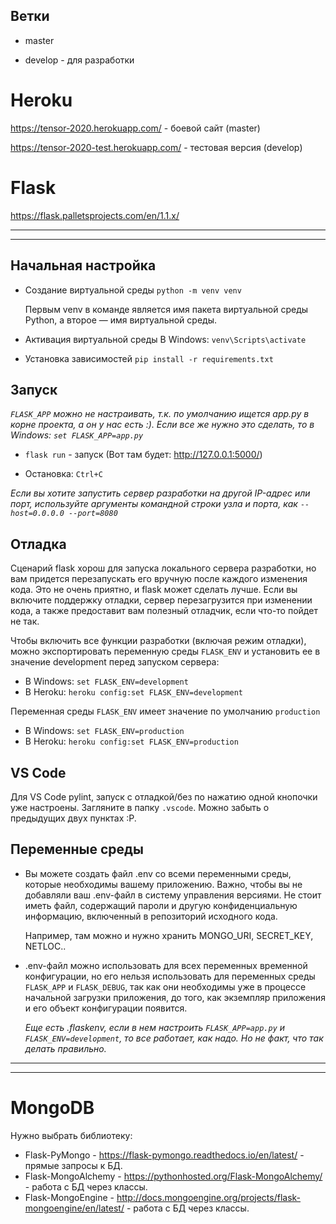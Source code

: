 ## Ветки

* master

* develop - для разработки

#  Heroku

https://tensor-2020.herokuapp.com/ - боевой сайт (master)

https://tensor-2020-test.herokuapp.com/ - тестовая версия (develop)

# Flask

https://flask.palletsprojects.com/en/1.1.x/

---
---

## Начальная настройка

* Создание виртуальной среды
`python -m venv venv`

    Первым venv в команде является имя пакета виртуальной среды Python, а второе — имя виртуальной среды.

* Активация виртуальной среды
В Windows: `venv\Scripts\activate`

* Установка зависимостей
`pip install -r requirements.txt`

## Запуск

 *`FLASK_APP` можно не настраивать, т.к. по умолчанию ищется app.py в корне проекта, а он у нас есть :). Если все же нужно это сделать, то в Windows: `set FLASK_APP=app.py`*

* `flask run` - запуск (Вот там будет: http://127.0.0.1:5000/)

* Остановка: `Ctrl+C`

*Eсли вы хотите запустить сервер разработки на другой IP-адрес или порт, используйте аргументы командной строки узла и порта, как `--host=0.0.0.0 --port=8080`*

## Отладка

Сценарий flask хорош для запуска локального сервера разработки, но вам придется перезапускать его вручную после каждого изменения кода. Это не очень приятно, и flask может сделать лучше. Если вы включите поддержку отладки, сервер перезагрузится при изменении кода, а также предоставит вам полезный отладчик, если что-то пойдет не так. 

Чтобы включить все функции разработки (включая режим отладки), можно экспортировать переменную среды `FLASK_ENV` и установить ее в значение development перед запуском сервера:

- В Windows: `set FLASK_ENV=development`
- В Heroku: `heroku config:set FLASK_ENV=development`

Переменная среды `FLASK_ENV` имеет значение по умолчанию `production`

- В Windows: `set FLASK_ENV=production`
- В Heroku: `heroku config:set FLASK_ENV=production`

## VS Code

Для VS Code pylint, запуск с отладкой/без по нажатию одной кнопочки уже настроены. Загляните в папку `.vscode`. Можно забыть о предыдущих двух пунктах :Р.

## Переменные среды

* Вы можете создать файл .env со всеми переменными среды, которые необходимы вашему приложению. Важно, чтобы вы не добавляли ваш .env-файл в систему управления версиями. Не стоит иметь файл, содержащий пароли и другую конфиденциальную информацию, включенный в репозиторий исходного кода.

    Например, там можно и нужно хранить MONGO_URI, SECRET_KEY, NETLOC..

* .env-файл можно использовать для всех переменных временной конфигурации, но его нельзя использовать для переменных среды `FLASK_APP` и `FLASK_DEBUG`, так как они необходимы уже в процессе начальной загрузки приложения, до того, как экземпляр приложения и его объект конфигурации появится.

    *Еще есть .flaskenv, если в нем настроить `FLASK_APP=app.py` и `FLASK_ENV=development`, то все работает, как надо. Но не факт, что так делать правильно.*

---
---

# MongoDB

Нужно выбрать библиотеку:

* Flask-PyMongo - https://flask-pymongo.readthedocs.io/en/latest/ - прямые запросы к БД.
* Flask-MongoAlchemy - https://pythonhosted.org/Flask-MongoAlchemy/ - работа с БД через классы.
* Flask-MongoEngine - http://docs.mongoengine.org/projects/flask-mongoengine/en/latest/ - работа с БД через классы.
